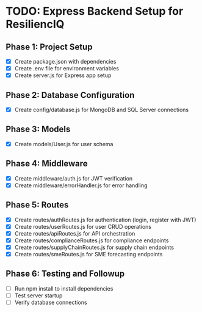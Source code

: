 # TODO: Express Backend Setup for ResiliencIQ

## Phase 1: Project Setup

- [x] Create package.json with dependencies
- [x] Create .env file for environment variables
- [x] Create server.js for Express app setup

## Phase 2: Database Configuration

- [x] Create config/database.js for MongoDB and SQL Server connections

## Phase 3: Models

- [x] Create models/User.js for user schema

## Phase 4: Middleware

- [x] Create middleware/auth.js for JWT verification
- [x] Create middleware/errorHandler.js for error handling

## Phase 5: Routes

- [x] Create routes/authRoutes.js for authentication (login, register with JWT)
- [x] Create routes/userRoutes.js for user CRUD operations
- [x] Create routes/apiRoutes.js for API orchestration
- [x] Create routes/complianceRoutes.js for compliance endpoints
- [x] Create routes/supplyChainRoutes.js for supply chain endpoints
- [x] Create routes/smeRoutes.js for SME forecasting endpoints

## Phase 6: Testing and Followup

- [ ] Run npm install to install dependencies
- [ ] Test server startup
- [ ] Verify database connections
